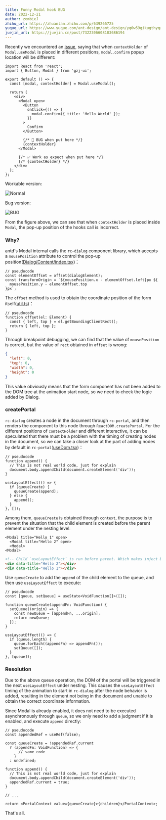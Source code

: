 ```yaml
---
title: Funny Modal hook BUG
date: 2022-12-21
author: zombieJ
zhihu_url: https://zhuanlan.zhihu.com/p/639265725
yuque_url: https://www.yuque.com/ant-design/ant-design/yq0w59gikugthyqz
juejin_url: https://juejin.cn/post/7322306608103686194
---
```


Recently we encountered an [issue](https://github.com/ant-design/ant-design/issues/39427), saying that when `contextHolder` of `Modal.useModal` is placed in different positions, `modal.confirm` popup location will be different:

```tsx
import React from 'react';
import { Button, Modal } from 'gzj-ui';

export default () => {
  const [modal, contextHolder] = Modal.useModal();

  return (
    <div>
      <Modal open>
        <Button
          onClick={() => {
            modal.confirm({ title: 'Hello World' });
          }}
        >
          Confirm
        </Button>

        {/* 🚨 BUG when put here */}
        {contextHolder}
      </Modal>

      {/* ✅ Work as expect when put here */}
      {/* {contextHolder} */}
    </div>
  );
};
```

Workable version:

![Normal](https://mdn.alipayobjects.com/huamei_7uahnr/afts/img/A*VJJUTL88uM4AAAAAAAAAAAAADrJ8AQ/original)

Bug version:

![BUG](https://mdn.alipayobjects.com/huamei_7uahnr/afts/img/A*a_ulS7EaylkAAAAAAAAAAAAADrJ8AQ/original)

From the figure above, we can see that when `contextHolder` is placed inside `Modal`, the pop-up position of the hooks call is incorrect.

### Why?

antd's Modal internal calls the `rc-dialog` component library, which accepts a `mousePosition` attribute to control the pop-up position([Dialog/Content/index.tsx](https://github.com/react-component/dialog/blob/79649e187ee512be6b3eb3b76e4a6b618b67ebc7/src/Dialog/Content/index.tsx#L43))：

```tsx
// pseudocode
const elementOffset = offset(dialogElement);
const transformOrigin = `${mousePosition.x - elementOffset.left}px ${
  mousePosition.y - elementOffset.top
}px`;
```

The `offset` method is used to obtain the coordinate position of the form itself([util.ts](https://github.com/react-component/dialog/blob/79649e187ee512be6b3eb3b76e4a6b618b67ebc7/src/util.ts#L28))：

```tsx
// pseudocode
function offset(el: Element) {
  const { left, top } = el.getBoundingClientRect();
  return { left, top };
}
```

Through breakpoint debugging, we can find that the value of `mousePosition` is correct, but the value of `rect` obtained in `offset` is wrong:

```json
{
  "left": 0,
  "top": 0,
  "width": 0,
  "height": 0
}
```

This value obviously means that the form component has not been added to the DOM tree at the animation start node, so we need to check the logic added by Dialog.

### createPortal

`rc-dialog` creates a node in the document through `rc-portal`, and then renders the component to this node through `ReactDOM.createPortal`. For the different positions of `contextHolder` and different interactive, it can be speculated that there must be a problem with the timing of creating nodes in the document, so we can take a closer look at the part of adding nodes by default in `rc-portal`([useDom.tsx](https://github.com/react-component/portal/blob/85e6e15ee97c70ec260c5409d9d273d6967e3560/src/useDom.tsx#L55))：

```tsx
// pseudocode
function append() {
  // This is not real world code, just for explain
  document.body.appendChild(document.createElement('div'));
}

useLayoutEffect(() => {
  if (queueCreate) {
    queueCreate(append);
  } else {
    append();
  }
}, []);
```

Among them, `queueCreate` is obtained through `context`, the purpose is to prevent the situation that the child element is created before the parent element under the nesting level:

```tsx
<Modal title="Hello 1" open>
  <Modal title="Hello 2" open>
  <Modal>
<Modal>
```

```html
<!-- Child `useLayoutEffect` is run before parent. Which makes inject DOM before parent -->
<div data-title="Hello 2"></div>
<div data-title="Hello 1"></div>
```

Use `queueCreate` to add the `append` of the child element to the queue, and then use `useLayoutEffect` to execute:

```tsx
// pseudocode
const [queue, setQueue] = useState<VoidFunction[]>([]);

function queueCreate(appendFn: VoidFunction) {
  setQueue((origin) => {
    const newQueue = [appendFn, ...origin];
    return newQueue;
  });
}

useLayoutEffect(() => {
  if (queue.length) {
    queue.forEach((appendFn) => appendFn());
    setQueue([]);
  }
}, [queue]);
```

### Resolution

Due to the above queue operation, the DOM of the portal will be triggered in the next `useLayoutEffect` under nesting. This causes the `useLayoutEffect` timing of the animation to start in `rc-dialog` after the node behavior is added, resulting in the element not being in the document and unable to obtain the correct coordinate information.

Since Modal is already enabled, it does not need to be executed asynchronously through `queue`, so we only need to add a judgment if it is enabled, and execute `append` directly:

```tsx
// pseudocode
const appendedRef = useRef(false);

const queueCreate = !appendedRef.current
  ? (appendFn: VoidFunction) => {
      // same code
    }
  : undefined;

function append() {
  // This is not real world code, just for explain
  document.body.appendChild(document.createElement('div'));
  appendedRef.current = true;
}

// ...

return <PortalContext value={queueCreate}>{children}</PortalContext>;
```

That's all.
